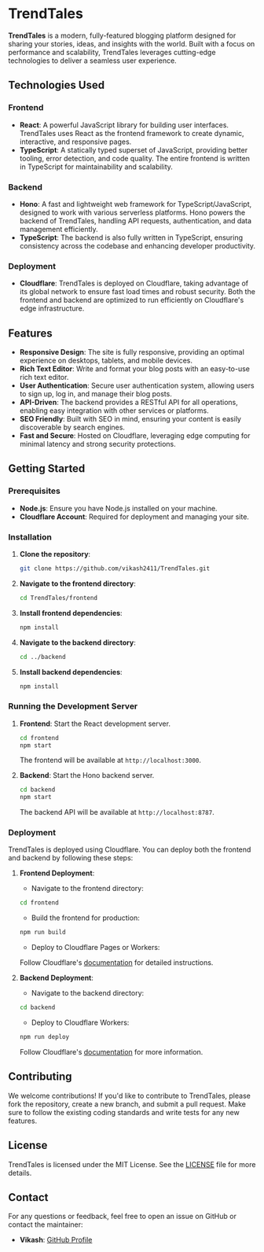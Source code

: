 # TrendTales

**TrendTales** is a modern, fully-featured blogging platform designed for sharing your stories, ideas, and insights with the world. Built with a focus on performance and scalability, TrendTales leverages cutting-edge technologies to deliver a seamless user experience.

## Technologies Used

### Frontend
- **React**: A powerful JavaScript library for building user interfaces. TrendTales uses React as the frontend framework to create dynamic, interactive, and responsive pages.
- **TypeScript**: A statically typed superset of JavaScript, providing better tooling, error detection, and code quality. The entire frontend is written in TypeScript for maintainability and scalability.

### Backend
- **Hono**: A fast and lightweight web framework for TypeScript/JavaScript, designed to work with various serverless platforms. Hono powers the backend of TrendTales, handling API requests, authentication, and data management efficiently.
- **TypeScript**: The backend is also fully written in TypeScript, ensuring consistency across the codebase and enhancing developer productivity.

### Deployment
- **Cloudflare**: TrendTales is deployed on Cloudflare, taking advantage of its global network to ensure fast load times and robust security. Both the frontend and backend are optimized to run efficiently on Cloudflare's edge infrastructure.

## Features
- **Responsive Design**: The site is fully responsive, providing an optimal experience on desktops, tablets, and mobile devices.
- **Rich Text Editor**: Write and format your blog posts with an easy-to-use rich text editor.
- **User Authentication**: Secure user authentication system, allowing users to sign up, log in, and manage their blog posts.
- **API-Driven**: The backend provides a RESTful API for all operations, enabling easy integration with other services or platforms.
- **SEO Friendly**: Built with SEO in mind, ensuring your content is easily discoverable by search engines.
- **Fast and Secure**: Hosted on Cloudflare, leveraging edge computing for minimal latency and strong security protections.

## Getting Started

### Prerequisites
- **Node.js**: Ensure you have Node.js installed on your machine.
- **Cloudflare Account**: Required for deployment and managing your site.

### Installation

1. **Clone the repository**:

    ```bash
    git clone https://github.com/vikash2411/TrendTales.git
    ```

2. **Navigate to the frontend directory**:

    ```bash
    cd TrendTales/frontend
    ```

3. **Install frontend dependencies**:

    ```bash
    npm install
    ```

4. **Navigate to the backend directory**:

    ```bash
    cd ../backend
    ```

5. **Install backend dependencies**:

    ```bash
    npm install
    ```

### Running the Development Server

1. **Frontend**: Start the React development server.

    ```bash
    cd frontend
    npm start
    ```

    The frontend will be available at `http://localhost:3000`.

2. **Backend**: Start the Hono backend server.

    ```bash
    cd backend
    npm start
    ```

    The backend API will be available at `http://localhost:8787`.

### Deployment

TrendTales is deployed using Cloudflare. You can deploy both the frontend and backend by following these steps:

1. **Frontend Deployment**:

    - Navigate to the frontend directory:

    ```bash
    cd frontend
    ```

    - Build the frontend for production:

    ```bash
    npm run build
    ```

    - Deploy to Cloudflare Pages or Workers:

    Follow Cloudflare's [documentation](https://developers.cloudflare.com/pages/get-started/) for detailed instructions.

2. **Backend Deployment**:

    - Navigate to the backend directory:

    ```bash
    cd backend
    ```

    - Deploy to Cloudflare Workers:

    ```bash
    npm run deploy
    ```

    Follow Cloudflare's [documentation](https://developers.cloudflare.com/workers/get-started/guide/) for more information.

## Contributing

We welcome contributions! If you'd like to contribute to TrendTales, please fork the repository, create a new branch, and submit a pull request. Make sure to follow the existing coding standards and write tests for any new features.

## License

TrendTales is licensed under the MIT License. See the [LICENSE](LICENSE) file for more details.

## Contact

For any questions or feedback, feel free to open an issue on GitHub or contact the maintainer:

- **Vikash**: [GitHub Profile](https://github.com/vikash2411)
